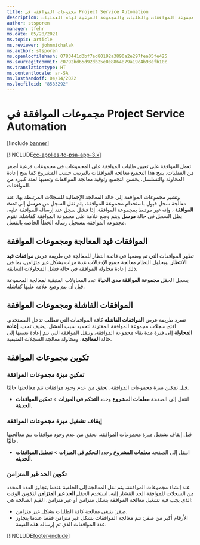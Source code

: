 ```yaml
---
title: مجموعات الموافقة في Project Service Automation
description: يوفر موضوع هذا الموضوع معلومات حول مجموعة الموافقات والطلبات والمجموعة الفرعية لهذه العمليات.
author: stsporen
manager: tfehr
ms.date: 05/28/2021
ms.topic: article
ms.reviewer: johnmichalak
ms.author: stsporen
ms.openlocfilehash: 0783441d3bf7ed80192a3890a2e297fea05fe425
ms.sourcegitcommit: c0792bd65d92db25e0e8864879a19c4b93efb10c
ms.translationtype: HT
ms.contentlocale: ar-SA
ms.lasthandoff: 04/14/2022
ms.locfileid: "8583292"
---
```

# <a name="approval-sets-in-project-service-automation"></a>مجموعات الموافقة في Project Service Automation

[!include [banner](../includes/psa-now-project-operations.md)]

[!INCLUDE[cc-applies-to-psa-app-3.x](../includes/cc-applies-to-psa-app-3x.md)]

تعمل الموافقة على تعيين طلبات الموافقة على المجموعات في مجموعات فرعية أصغر من العمليات. يتيح هذا التجميع معالجة الموافقات بالترتيب حسب المشروع كما يتيح إعادة المحاولة والتسلسل. يحسن التجميع وثوقية معالجة الموافقات وتعقبها لعدد كبيرة من الموافقات.

وتشير مجموعات الموافقة إلى حالة المعالجة الإجمالية للسجلات المرتبطة بها. عند معالجة سجل قبول باستخدام مجموعة الموافقة، يتم نقل السجل من **مرسل** إلى **تمت الموافقة** ، وإنه غير مرتبط بمجموعة الموافقة. إذا فشل سجل عند إرساله للموافقة عليه، يظل السجل في حالة **مرسل** ويتم وضع علامة على مجموعة الموافقة كفاشلة. تقوم مجموعة الموافقة بتسجيل رسالة الخطأ الخاصة بالفشل.

## <a name="processing-approvals-and-approval-sets"></a>الموافقات قيد المعالجة ومجموعات الموافقة
تظهر الموافقات التي تم وضعها في قائمة انتظار للمعالجة في طريقة عرض **موافقات قيد الانتظار**. ويحاول النظام معالجة جميع الإدخالات عدة مرات بشكل غير متزامن، بما في ذلك إعادة محاولة الموافقة في حالة فشل المحاولات السابقة.

يسجل الحقل **مجموعة الموافقة مدى الحياة** عدد المحاولات المتبقية لمعالجة المجموعة قبل أن يتم وضع علامة عليها كفاشلة.

## <a name="failed-approvals-and-approval-sets"></a>الموافقات الفاشلة ومجموعات الموافقة
تسرد طريقة عرض **الموافقات الفاشلة** كافة الموافقات التي تتطلب تدخل المستخدم. افتح سجلات مجموعة الموافقة المقترنة لتحديد سبب الفشل.
يضيف تحديد **إعادة المحاولة** إلى فترة مدة بقاء مجموعة الموافقة، وتنقل الموافقة التي تتم إعادة تعيينها إلى حالة **المعالجة**، ومحاولة معالجة السجلات المتبقية.

## <a name="configure-approval-sets"></a>تكوين مجموعات الموافقة

###  <a name="enable-the-approval-sets-feature"></a>تمكين ميزة مجموعات الموافقة
قبل تمكين ميزة مجموعات الموافقة، تحقق من عدم وجود موافقات تتم معالجتها حاليًا.

- انتقل إلى الصفحة **معلمات المشروع** وحدد **التحكم في الميزات** > **تمكين الموافقات الحديثة**.

### <a name="turn-off-the-approval-sets-feature"></a>إيقاف تشغيل ميزة مجموعات الموافقة
قبل إيقاف تشغيل ميزة مجموعات الموافقة، تحقق من عدم وجود موافقات تتم معالجتها حاليًا.

- انتقل إلى الصفحة **معلمات المشروع** وحدد **التحكم في الميزات** > **تعطيل الموافقات الحديثة**.

### <a name="configuring-the-asynchronous-threshold"></a>تكوين الحد غير المتزامن 
عند إنشاء مجموعات الموافقة، يتم نقل المعالجة إلى الخلفية عندما يتجاوز العدد المحدد من السجلات للموافقة الحد المُشار إليه. استخدم الحقل **الحد غير المتزامن** لتكوين الوقت الذي يجب فيه تشغيل معالجة الموافقة بشكل متزامن أو غير متزامن.
القيم الصالحة هي:

  - صفر: ينبغي معالجة كافة الطلبات بشكل غير متزامن. 
  - الأرقام أكبر من صفر: تتم معالجة الموافقات بشكل غير متزامن فقط عندما يتجاوز عدد الموافقات الذي تم إرساله هذه القيمة.

[!INCLUDE[footer-include](../includes/footer-banner.md)]
